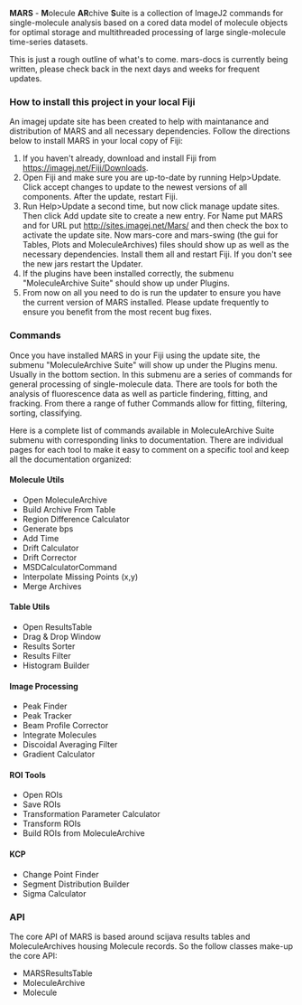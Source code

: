 **MARS** - **M**olecule **AR**chive **S**uite is a collection of ImageJ2 commands for single-molecule analysis based on a cored data model of molecule objects for optimal storage and multithreaded processing of large single-molecule time-series datasets.

This is just a rough outline of what's to come. mars-docs is currently being written, please check back in the next days and weeks for frequent updates.

### How to install this project in your local Fiji
An imagej update site has been created to help with maintanance and distribution of MARS and all necessary dependencies. Follow the directions below to install MARS in your local copy of Fiji:
1. If you haven't already, download and install Fiji from https://imagej.net/Fiji/Downloads.
1. Open Fiji and make sure you are up-to-date by running Help>Update. Click accept changes to update to the newest versions of all components. After the update, restart Fiji.
1. Run Help>Update a second time, but now click manage update sites. Then click Add update site to create a new entry. For Name put MARS and for URL put http://sites.imagej.net/Mars/ and then check the box to activate the update site. Now mars-core and mars-swing (the gui for Tables, Plots and MoleculeArchives) files should show up as well as the necessary dependencies. Install them all and restart Fiji. If you don't see the new jars restart the Updater.
1. If the plugins have been installed correctly, the submenu "MoleculeArchive Suite" should show up under Plugins.
1. From now on all you need to do is run the updater to ensure you have the current version of MARS installed. Please update frequently to ensure you benefit from the most recent bug fixes.

### Commands
Once you have installed MARS in your Fiji using the update site, the submenu "MoleculeArchive Suite" will show up under the Plugins menu. Usually in the bottom section. In this submenu are a series of commands for general processing of single-molecule data. There are tools for both the analysis of fluorescence data as well as particle findering, fitting, and fracking. From there a range of futher Commands allow for fitting, filtering, sorting, classifying.

Here is a complete list of commands available in MoleculeArchive Suite submenu with corresponding links to documentation. There are individual pages for each tool to make it easy to comment on a specific tool and keep all the documentation organized:

#### Molecule Utils
* Open MoleculeArchive
* Build Archive From Table
* Region Difference Calculator
* Generate bps
* Add Time
* Drift Calculator
* Drift Corrector
* MSDCalculatorCommand
* Interpolate Missing Points (x,y)
* Merge Archives

#### Table Utils
* Open ResultsTable
* Drag & Drop Window
* Results Sorter
* Results Filter
* Histogram Builder

#### Image Processing
* Peak Finder
* Peak Tracker
* Beam Profile Corrector
* Integrate Molecules
* Discoidal Averaging Filter
* Gradient Calculator

#### ROI Tools
* Open ROIs
* Save ROIs
* Transformation Parameter Calculator
* Transform ROIs
* Build ROIs from MoleculeArchive

#### KCP
* Change Point Finder
* Segment Distribution Builder
* Sigma Calculator

### API
The core API of MARS is based around scijava results tables and MoleculeArchives housing Molecule records. So the follow classes make-up the core API:
* MARSResultsTable
* MoleculeArchive
* Molecule
   

